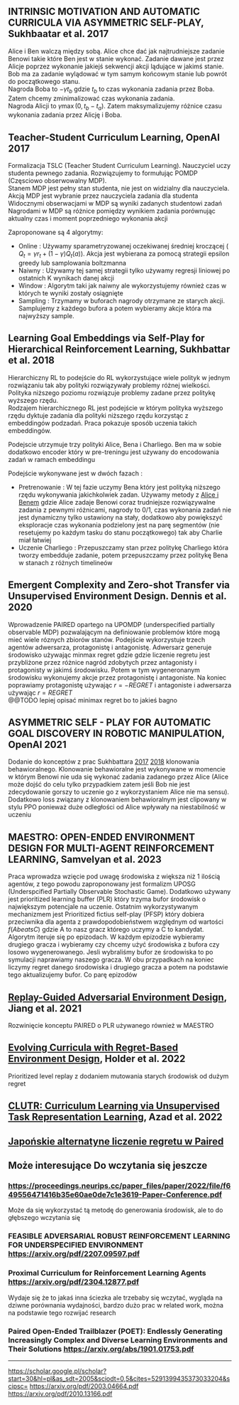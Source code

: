 ## INTRINSIC MOTIVATION AND AUTOMATIC CURRICULA VIA ASYMMETRIC SELF-PLAY, Sukhbaatar et al. 2017

Alice i Ben walczą między sobą. Alice chce dać jak najtrudniejsze zadanie Benowi takie które Ben jest w stanie wykonać. Zadanie dawane
jest przez Alicje poprzez wykonanie jakiejś sekwencji akcji lądujące w jakimś stanie. Bob ma za zadanie wylądować w tym samym końcowym stanie lub powrót do początkowego stanu.\
Nagroda Boba to $-\gamma t_b$ gdzie $t_b$ to czas wykonania zadania przez Boba. Zatem chcemy zminimalizować czas wykonania zadania.\
Nagroda Alicji to $\gamma \max(0, t_b-t_a)$. Zatem maksymalizujemy różnice czasu wykonania zadania przez Alicję i Boba. 

## Teacher-Student Curriculum Learning, OpenAI 2017

Formalizacja TSLC (Teacher Student Curriculum Learning). Nauczyciel uczy studenta pewnego zadania. Rozwiązujemy to formułując POMDP (Częsciowo obserwowalny MDP).\
Stanem MDP jest pełny stan studenta, nie jest on widzialny dla nauczyciela.\
Akcją MDP jest wybranie przez nauczyciela zadania dla studenta\
Widocznymi obserwacjami w MDP są wyniki zadanych studentowi zadań\
Nagrodami w MDP są różnice pomiędzy wynikiem zadania porównując aktualny czas i moment poprzedniego wykonania akcji

Zaproponowane są 4 algorytmy:
 - Online : Używamy sparametryzowanej oczekiwanej średniej kroczącej ( $Q_t = \gamma r_t + (1- \gamma) Q_t(a)$). Akcja jest wybierana za pomocą strategii epsilon greedy lub samplowania boltzmanna 
 - Naiwny : Używamy tej samej strategii tylko używamy regresji liniowej po ostatnich K wynikach danej akcji
 - Window : Algorytm taki jak naiwny ale wykorzystujemy również czas w których te wyniki zostały osiągnięte
 - Sampling : Trzymamy w buforach nagrody otrzymane ze starych akcji. Samplujemy z każdego bufora a potem wybieramy akcje która ma najwyższy sample.

## Learning Goal Embeddings via Self-Play for Hierarchical Reinforcement Learning, Sukhbattar et al. 2018

Hierarchiczny RL to podejście do RL wykorzystujące wiele polityk w jednym rozwiązaniu tak aby polityki rozwiązywały problemy różnej wielkości. Polityka niższego poziomu rozwiązuje problemy zadane przez politykę wyższego rzędu.\
Rodzajem hierarchicznego RL jest podejście w którym polityka wyższego rzędu dyktuje zadania dla polityki niższego rzędu korzystąc z embeddingów podzadań.
Praca pokazuje sposób uczenia takich embeddingów.

Podejscie utrzymuje trzy polityki Alice, Bena i Charliego. Ben ma w sobie dodatkowo encoder który w pre-treningu jest używany do encodowania zadań w ramach embeddingu

Podejście wykonywane jest w dwóch fazach :
 - Pretrenowanie : W tej fazie uczymy Bena który jest polityką niższego rzędu wykonywania jakichkolwiek zadan. Używamy metody z 
 [Alice i Benem](#intrinsic-motivation) gdzie Alice zadaje Benowi coraz trudniejsze rozwiązywalne zadania z pewnymi różnicami, 
 nagrody to 0/1, czas wykonania zadań nie jest dynamiczny tylko ustawiony na stały, dodatkowo aby powiększyć eksploracje czas wykonania
  podzielony jest na parę segmentów (nie resetujemy po każdym tasku do stanu początkowego) tak aby Charlie miał łatwiej 
 - Uczenie Charliego :  Przepuszczamy stan przez politykę Charliego która tworzy embedduje zadanie, potem przepuszczamy przez politykę Bena w 
 stanach z różnych timelineów

## Emergent Complexity and Zero-shot Transfer via Unsupervised Environment Design. Dennis et al. 2020

Wprowadzenie PAIRED opartego na UPOMDP (underspecified partially observable MDP) pozwalającym na definiowanie problemów które mogą mieć wiele róznych 
zbiorów stanów. Podejście wykorzystuje trzech agentów adwersarza, protagonistę i antagonistę. Adwersarz generuje środowisko używając minmax regret gdzie
gdzie liczenie regretu jest przybliżone przez różnice nagród zdobytych przez antagonisty i protagonisty w jakimś środowisku. Potem w tym wygeneronanym
środowisku wykonujemy akcje przez protagonistę i antagoniste. Na koniec poprawiamy protagonistę używając $r = -REGRET$ i antagoniste i adwersarza używając 
$r = REGRET$\
@@TODO lepiej opisać minimax regret bo to jakieś bagno

## ASYMMETRIC SELF - PLAY FOR AUTOMATIC GOAL DISCOVERY IN ROBOTIC MANIPULATION, OpenAI 2021

Dodanie do konceptów z prac Sukhbattara [2017](#intrinsic-motivation) [2018](#learning-goal-embeddings) klonowania behawioralnego. Klonowanie behawioralne jest wykonywane w momencie w którym Benowi nie uda się wykonać zadania zadanego przez Alice (Alice może dojść do celu tylko przypadkiem zatem jeśli Bob nie jest zdecydowanie gorszy to uczenie go z wykorzystaniem Alice nie ma sensu). Dodatkowo loss związany z klonowaniem behawioralnym jest clipowany w stylu PPO ponieważ duże odległości od Alice wpływały na niestabilność w uczeniu

## MAESTRO: OPEN-ENDED ENVIRONMENT DESIGN FOR MULTI-AGENT REINFORCEMENT LEARNING, Samvelyan et al. 2023

Praca wprowadza wzięcie pod uwagę środowiska z większa niż 1 ilością agentów, z tego powodu zaproponowany jest formalizm UPOSG (Underspcified Partially Observable Stochastic Game). Dodatkowo używany jest prioritized learning buffer (PLR) który trzyma bufor środowisk o największym potencjale na uczenie. Ostatnim wykorzystywanym mechanizmem jest Prioritized fictius self-play (PFSP) który dobiera przeciwnika dla agenta z prawdopodobieństwem względnym od wartości $f(A beats C)$ gdzie A to nasz gracz którego uczymy a C to kandydat.\
Algorytm iteruje się po epizodach. W każdym epizodzie wybieramy drugiego gracza i wybieramy czy chcemy użyć środowiska z bufora czy losowo wygenerowanego.
Jesli wybraliśmy bufor ze środowiska to po symulacji naprawiamy naszego gracza. W obu przypadkach na koniec liczymy regret danego środowiska i drugiego gracza a potem na podstawie tego aktualizujemy bufor. Co parę epizodów 


## [Replay-Guided Adversarial Environment Design](https://arxiv.org/pdf/2110.02439.pdf), Jiang et al. 2021

Rozwinięcie konceptu PAIRED o PLR używanego również w MAESTRO

## [Evolving Curricula with Regret-Based Environment Design](https://arxiv.org/pdf/2203.01302.pdf), Holder et al. 2022

Prioritized level replay z dodaniem mutowania starych środowisk od dużym regret

## [CLUTR: Curriculum Learning via Unsupervised Task Representation Learning](https://arxiv.org/pdf/2210.10243.pdf), Azad et al. 2022

## [Japońskie alternatyne liczenie regretu w Paired](https://www.jstage.jst.go.jp/article/pjsai/JSAI2023/0/JSAI2023_3E1GS201/_pdf)


## Może interesujące Do wczytania się jeszcze

### https://proceedings.neurips.cc/paper_files/paper/2022/file/f649556471416b35e60ae0de7c1e3619-Paper-Conference.pdf

Może da się wykorzystać tą metodę do generowania środowisk, ale to do głębszego wczytania się


### FEASIBLE ADVERSARIAL ROBUST REINFORCEMENT LEARNING FOR UNDERSPECIFIED ENVIRONMENT https://arxiv.org/pdf/2207.09597.pdf


### Proximal Curriculum for Reinforcement Learning Agents https://arxiv.org/pdf/2304.12877.pdf

Wydaje się że to jakaś inna ściezka ale trzebaby się wczytać, wygląda na dziwne porównania wydajności, bardzo dużo prac w related work, można na podstawie tego rozwijać research


### Paired Open-Ended Trailblazer (POET): Endlessly Generating Increasingly Complex and Diverse Learning Environments and Their Solutions https://arxiv.org/abs/1901.01753.pdf
--------------------------------------------
https://scholar.google.pl/scholar?start=30&hl=pl&as_sdt=2005&sciodt=0,5&cites=5291399435373033204&scipsc=
https://arxiv.org/pdf/2003.04664.pdf
https://arxiv.org/pdf/2010.13166.pdf